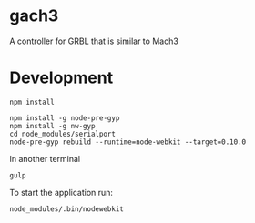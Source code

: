 # gach3

A controller for GRBL that is similar to Mach3

# Development

	npm install

	npm install -g node-pre-gyp
	npm install -g nw-gyp
	cd node_modules/serialport
	node-pre-gyp rebuild --runtime=node-webkit --target=0.10.0

In another terminal

	gulp

To start the application run:

	node_modules/.bin/nodewebkit
